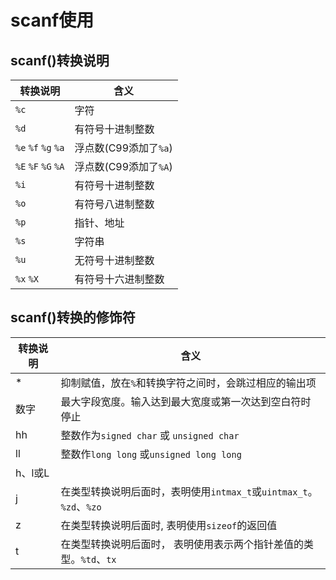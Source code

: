 # scanf使用

## scanf()转换说明

转换说明|含义
--------|----
`%c` | 字符
`%d` | 有符号十进制整数
`%e` `%f` `%g` `%a` | 浮点数(C99添加了`%a`)
`%E` `%F` `%G` `%A` | 浮点数(C99添加了`%A`)
`%i` | 有符号十进制整数
`%o` | 有符号八进制整数
`%p` | 指针、地址
`%s` | 字符串
`%u` | 无符号十进制整数
`%x` `%X` | 有符号十六进制整数

## scanf()转换的修饰符

转换说明|含义
--------|----
* | 抑制赋值，放在`%`和转换字符之间时，会跳过相应的输出项
数字| 最大字段宽度。输入达到最大宽度或第一次达到空白符时停止
hh | 整数作为`signed char` 或 `unsigned char`
ll | 整数作`long long` 或`unsigned long long`
h、l或L | 
j | 在类型转换说明后面时，表明使用`intmax_t`或`uintmax_t`。`%zd`、`%zo`
z | 在类型转换说明后面时, 表明使用`sizeof`的返回值
t | 在类型转换说明后面时， 表明使用表示两个指针差值的类型。`%td`、`tx`